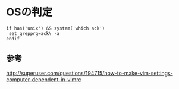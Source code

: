﻿# OSの判定

```clike
if has('unix') && system('which ack')
 set grepprg=ack\ -a
endif
```

## 参考
http://superuser.com/questions/194715/how-to-make-vim-settings-computer-dependent-in-vimrc
